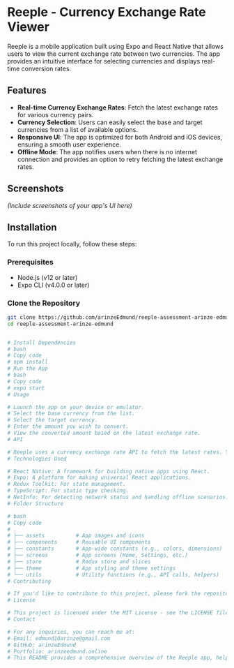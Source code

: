 # Reeple - Currency Exchange Rate Viewer

Reeple is a mobile application built using Expo and React Native that allows users to view the current exchange rate between two currencies. The app provides an intuitive interface for selecting currencies and displays real-time conversion rates.

## Features

- **Real-time Currency Exchange Rates**: Fetch the latest exchange rates for various currency pairs.
- **Currency Selection**: Users can easily select the base and target currencies from a list of available options.
- **Responsive UI**: The app is optimized for both Android and iOS devices, ensuring a smooth user experience.
- **Offline Mode**: The app notifies users when there is no internet connection and provides an option to retry fetching the latest exchange rates.

## Screenshots

_(Include screenshots of your app's UI here)_

## Installation

To run this project locally, follow these steps:

### Prerequisites

- Node.js (v12 or later)
- Expo CLI (v4.0.0 or later)

### Clone the Repository

```bash
git clone https://github.com/arinzeEdmund/reeple-assessment-arinze-edmund.git
cd reeple-assessment-arinze-edmund


# Install Dependencies
# bash
# Copy code
# npm install
# Run the App
# bash
# Copy code
# expo start
# Usage

# Launch the app on your device or emulator.
# Select the base currency from the list.
# Select the target currency.
# Enter the amount you wish to convert.
# View the converted amount based on the latest exchange rate.
# API

# Reeple uses a currency exchange rate API to fetch the latest rates. You may need to configure the API endpoint and key in the application for production use.
# Technologies Used

# React Native: A framework for building native apps using React.
# Expo: A platform for making universal React applications.
# Redux Toolkit: For state management.
# TypeScript: For static type checking.
# NetInfo: For detecting network status and handling offline scenarios.
# Folder Structure

# bash
# Copy code
# .
# ├── assets          # App images and icons
# ├── components      # Reusable UI components
# ├── constants       # App-wide constants (e.g., colors, dimensions)
# ├── screens         # App screens (Home, Settings, etc.)
# ├── store           # Redux store and slices
# ├── theme           # App styling and theme settings
# └── utils           # Utility functions (e.g., API calls, helpers)
# Contributing

# If you'd like to contribute to this project, please fork the repository and use a feature branch. Pull requests are warmly welcome.
# License

# This project is licensed under the MIT License - see the LICENSE file for details.
# Contact

# For any inquiries, you can reach me at:
# Email: edmund10arinze@gmail.com
# GitHub: arinzeEdmund
# Portfolio: arinzeedmund.online
# This README provides a comprehensive overview of the Reeple app, helping users and developers understand its purpose, setup, and usage. You can customize it further as needed!






